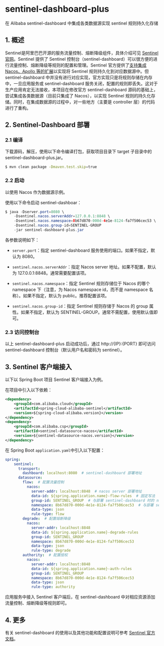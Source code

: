 # sentinel-dashboard-plus

在 Alibaba sentinel-dashboard 中集成各类数据源实现 sentinel 规则持久化存储

## 1. 概述

Sentinel是阿里巴巴开源的服务流量控制、熔断降级组件，具体介绍可见 [Sentinel 官网](https://sentinelguard.io/zh-cn/)。Sentinel 提供了 Sentinel 控制台（sentinel-dashboard）可以很方便的进行流量控制、熔断降级等规则的配置和管理。Sentinel 官方提供了[支持集成 Nacos、Apollo 等的扩展](https://sentinelguard.io/zh-cn/docs/dynamic-rule-configuration.html)以实现将 Sentinel 规则持久化到对应数据源中。但 sentinel-dashboard 中并没有进行对应实现，官方实现只是将规则存储在内存中，一旦应用服务或 sentinel-dashboard 服务关闭，配置的规则即丢失。这对于生产应用肯定无法接收，本项目在修改官方 sentinel-dashboard 源码的基础上，尝试集成各类数据源（目前只集成了 Nacos），以实现 Sentinel 规则的持久化存储。同时，在集成数据源的过程中，对一些地方（主要是 controller 层）的代码进行了重构。

## 2. Sentinel-Dashboard 部署

### 2.1 编译

下载源码，解压，使用以下命令编译打包，获取项目目录下 target 子目录中的 sentinel-dashboard-plus.jar。

```bash
$ mvn clean package -Dmaven.test.skip=true
```

### 2.2 启动

以使用 Nacos 作为数据源示例。

使用以下命令启动 sentinel-dashboar：

```java
$ java -Dserver.port=8080 \
    -Dsentinel.nacos.serverAddr=127.0.0.1:8848 \
    -Dsentinel.nacos.namespace=8b67d870-000d-4e1e-8124-fa7f506cec53 \
    -Dsentinel.nacos.group-id=SENTINEL-GROUP
    -jar sentinel-dashboard-plus.jar
```

各参数说明如下：

- `server.port`：指定 sentinel-dashboard 服务使用的端口。如果不指定，默认为 8080。

- `sentinel.nacos.serverAddr`：指定 Nacos server 地址。如果不配置，默认为 127.0.0.1:8848。通常需要配置该项。
- `sentinel.nacos.namespace`：指定 Sentinel 规则存储位于 Nacos 的哪个 namespace 下（注意，为 Nacos namespace id，而不是 namespace 名称）。如果不指定，默认为 public。推荐配置该项。
- `sentinel.nacos.group-id`：指定 Sentinel 规则存储于 Nacos 的 group 属性。如果不指定，默认为 SENTINEL-GROUP。通常不需配置，使用默认值即可。

### 2.3 访问控制台

以上 sentinel-dashboard-plus 启动成功后，通过 http://{IP}:{PORT} 即可访问 sentinel-dashboard 控制台（默认用户名和密码为 sentinel）。

## 3. Sentinel 客户端接入

以下以 Spring Boot 项目 Sentinel 客户端接入为例。

在项目中引入以下依赖：

```xml
<dependency>
    <groupId>com.alibaba.cloud</groupId>
    <artifactId>spring-cloud-alibaba-sentinel</artifactId>
    <version>${spring-cloud-alibaba.version}</version>
</dependency>
<dependency>
    <groupId>com.alibaba.csp</groupId>
    <artifactId>sentinel-datasource-nacos</artifactId>
    <version>${sentinel-datasource-nacos.version}</version>
</dependency>
```

在 Spring Boot `application.yaml`中引入以下配置：

```yaml
spring:
    sentinel:
      transport:
        dashboard: localhost:8080  # sentinel-dashboard 部署地址
      datasource:
        flow:  # 配置流量控制
          nacos:
            server-addr: localhost:8848  # nacos server 部署地址
            data-id: ${spring.application.name}-flow-rules  # 固定写法
            group-id: SENTINEL_GROUP  # 与部署 sentinel-dashboard 时的 nacos group 配置保持一致
            namespace: 8b67d870-000d-4e1e-8124-fa7f506cec53  # 与部署 sentinel-dashboard 时的 nacos namespace 配置保持一致
            data-type: json
            rule-type: flow
        degrade:  # 配置熔断降级
          nacos:
            server-addr: localhost:8848
            data-id: ${spring.application.name}-degrade-rules
            group-id: SENTINEL_GROUP
            namespace: 8b67d870-000d-4e1e-8124-fa7f506cec53
            data-type: json
            rule-type: degrade
        authority:  # 配置授权
          nacos:
            server-addr: localhost:8848
            data-id: ${spring.application.name}-auth-rules
            group-id: SENTINEL_GROUP
            namespace: 8b67d870-000d-4e1e-8124-fa7f506cec53
            data-type: json
            rule-type: authority
```

应用服务中接入 Sentinel 客户端后，在 sentinel-dashboard 中对相应资源添加流量控制、熔断降级等规则即可。

## 4. 更多

有关 sentinel-dashboard 的使用以及其他功能和配置说明可参考 [Sentinel 官方文档](https://sentinelguard.io/zh-cn/docs/introduction.html)。